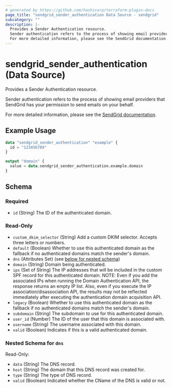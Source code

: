 ```yaml
---
# generated by https://github.com/hashicorp/terraform-plugin-docs
page_title: "sendgrid_sender_authentication Data Source - sendgrid"
subcategory: ""
description: |-
  Provides a Sender Authentication resource.
  Sender authentication refers to the process of showing email providers that SendGrid has your permission to send emails on your behalf.
  For more detailed information, please see the SendGrid documentation https://docs.sendgrid.com/glossary/domain-authentication.
---
```


# sendgrid_sender_authentication (Data Source)

Provides a Sender Authentication resource.

Sender authentication refers to the process of showing email providers that SendGrid has your permission to send emails on your behalf.

For more detailed information, please see the [SendGrid documentation](https://docs.sendgrid.com/glossary/domain-authentication).

## Example Usage

```terraform
data "sendgrid_sender_authentication" "example" {
  id = "123456789"
}

output "domain" {
  value = data.sendgrid_sender_authentication.example.domain
}
```

<!-- schema generated by tfplugindocs -->
## Schema

### Required

- `id` (String) The ID of the authenticated domain.

### Read-Only

- `custom_dkim_selector` (String) Add a custom DKIM selector. Accepts three letters or numbers.
- `default` (Boolean) Whether to use this authenticated domain as the fallback if no authenticated domains match the sender's domain.
- `dns` (Attributes Set) (see [below for nested schema](#nestedatt--dns))
- `domain` (String) Domain being authenticated.
- `ips` (Set of String) The IP addresses that will be included in the custom SPF record for this authenticated domain. NOTE: Even if you add the associated IPs when running the Domain Authentication API, the response returns an empty IP list. Also, even if you execute the IP association/disassociation API, the results may not be reflected immediately after executing the authentication domain acquisition API.
- `legacy` (Boolean) Whether to use this authenticated domain as the fallback if no authenticated domains match the sender's domain.
- `subdomain` (String) The subdomain to use for this authenticated domain.
- `user_id` (Number) The ID of the user that this domain is associated with.
- `username` (String) The username associated with this domain.
- `valid` (Boolean) Indicates if this is a valid authenticated domain.

<a id="nestedatt--dns"></a>
### Nested Schema for `dns`

Read-Only:

- `data` (String) The DNS record.
- `host` (String) The domain that this DNS record was created for.
- `type` (String) The type of DNS record.
- `valid` (Boolean) Indicated whether the CName of the DNS is valid or not.
